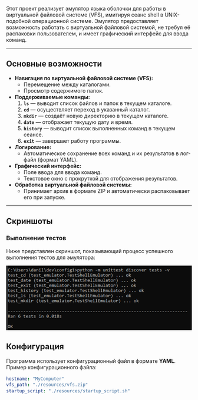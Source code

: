 

Этот проект реализует эмулятор языка оболочки для работы в виртуальной файловой системе (VFS), имитируя сеанс shell в UNIX-подобной операционной системе. Эмулятор предоставляет возможность работать с виртуальной файловой системой, не требуя её распаковки пользователем, и имеет графический интерфейс для ввода команд.

---

## Основные возможности

- **Навигация по виртуальной файловой системе (VFS):**
  - Перемещение между каталогами.
  - Просмотр содержимого папок.
- **Поддерживаемые команды:**
  1. **`ls`** — выводит список файлов и папок в текущем каталоге.
  2. **`cd`** — осуществляет переход в указанный каталог.
  3. **`mkdir`** — создаёт новую директорию в текущем каталоге.
  4. **`date`** — отображает текущую дату и время.
  5. **`history`** — выводит список выполненных команд в текущем сеансе.
  6. **`exit`** — завершает работу программы.
- **Логирование:**
  - Автоматическое сохранение всех команд и их результатов в лог-файл (формат YAML).
- **Графический интерфейс:**
  - Поле ввода для ввода команд.
  - Текстовое окно с прокруткой для отображения результатов.
- **Обработка виртуальной файловой системы:**
  - Принимает архив в формате ZIP и автоматически распаковывает его при запуске.

---
## Скриншоты

### Выполнение тестов

Ниже представлен скриншот, показывающий процесс успешного выполнения тестов для эмулятора:

![Выполнение тестов](screenshots/test_screen.png)

## Конфигурация

Программа использует конфигурационный файл в формате **YAML**. Пример конфигурационного файла:

```yaml
hostname: "MyComputer"
vfs_path: "./resources/vfs.zip"
startup_script: "./resources/startup_script.sh"
